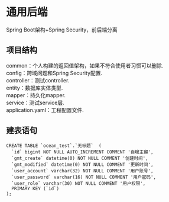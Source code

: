 # 通用后端
Spring Boot架构+Spring Security，前后端分离
## 项目结构
common：个人构建的返回值架构，如果不符合使用者习惯可以删除.  
config：跨域问题和Spring Security配置.  
controller：测试controller.  
entity：数据库实体类型.  
mapper：持久化mapper.  
service：测试service层.  
application.yaml：工程配置文件.  
## 建表语句
```
CREATE TABLE `ocean_test`.`无标题`  (
  `id` bigint NOT NULL AUTO_INCREMENT COMMENT '自增主键',
  `gmt_create` datetime(0) NOT NULL COMMENT '创建时间',
  `gmt_modified` datetime(0) NOT NULL COMMENT '更新时间',
  `user_account` varchar(32) NOT NULL COMMENT '用户账号',
  `user_password` varchar(16) NOT NULL COMMENT '用户密码',
  `user_role` varchar(30) NOT NULL COMMENT '用户权限',
  PRIMARY KEY (`id`)
);
```
